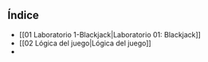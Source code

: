 
## Índice

- [[01 Laboratorio 1-Blackjack|Laboratorio 01: Blackjack]]
- [[02 Lógica del juego|Lógica del juego]]
- 
